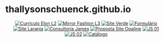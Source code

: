 # thallysonschuenck.github.io

<div align="center">

<div align="center">

[![Currículo Elon L2](https://img.shields.io/badge/Currículo%20Elon%20L2-blue?style=for-the-badge&logoColor=white)](https://thallysonschuenck.github.io/curriculo)
[![Mirror Fashion L3](https://img.shields.io/badge/Mirror%20Fashion%20L3-blue?style=for-the-badge&logoColor=white)](https://thallysonschuenck.github.io/mirrorfashion)
[![Site Verde](https://img.shields.io/badge/Site%20Verde-blue?style=for-the-badge&logoColor=white)](https://thallysonschuenck.github.io/lab03)
[![Formulário](https://img.shields.io/badge/Formulário-blue?style=for-the-badge&logoColor=white)](https://thallysonschuenck.github.io/lab04)
[![Site Laranja](https://img.shields.io/badge/Site%20Laranja-blue?style=for-the-badge&logoColor=white)](https://thallysonschuenck.github.io/lab05)
[![Consultoria James](https://img.shields.io/badge/Consultoria%20James-blue?style=for-the-badge&logoColor=white)](https://thallysonschuenck.github.io/consultoria)
[![Proposta Site Opaline](https://img.shields.io/badge/Proposta%20Site%20Opaline-blue?style=for-the-badge&logoColor=white)](https://thallysonschuenck.github.io/opaline)
[![JS 01](https://img.shields.io/badge/js01-blue?style=for-the-badge&logoColor=white)](https://thallysonschuenck.github.io/lab07)
[![JS 02](https://img.shields.io/badge/js02-blue?style=for-the-badge&logoColor=white)](https://thallysonschuenck.github.io/lab08)
[![Catálogo](https://img.shields.io/badge/catálogo-blue?style=for-the-badge&logoColor=white)](https://thallysonschuenck.github.io/catalogo)

</div>

